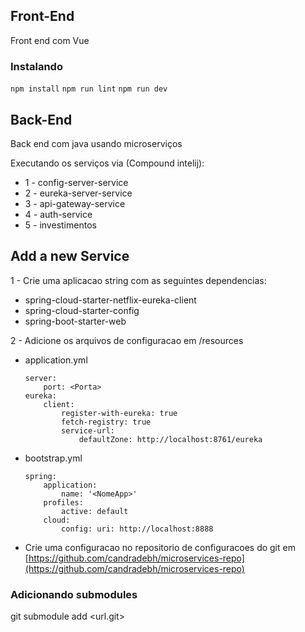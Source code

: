 ## Front-End

Front end com Vue

### Instalando

`npm install`
`npm run lint`
`npm run dev`

## Back-End

Back end com java usando microserviços

Executando os serviços via (Compound intelij):

- 1 - config-server-service
- 2 - eureka-server-service
- 3 - api-gateway-service
- 4 - auth-service
- 5 - investimentos

## Add a new Service

1 - Crie uma aplicacao string com as seguintes dependencias:

- spring-cloud-starter-netflix-eureka-client
- spring-cloud-starter-config
- spring-boot-starter-web

2 - Adicione os arquivos de configuracao em /resources

- application.yml
    ```
    server:
        port: <Porta>
    eureka:
        client:
            register-with-eureka: true
            fetch-registry: true
            service-url:
                defaultZone: http://localhost:8761/eureka
    ```

- bootstrap.yml
    ```
    spring:
        application:
            name: '<NomeApp>'
        profiles:
            active: default
        cloud:
            config: uri: http://localhost:8888
    ```

- Crie uma configuracao no repositorio de configuracoes do git
  em [https://github.com/candradebh/microservices-repo](https://github.com/candradebh/microservices-repo)

### Adicionando submodules

git submodule add <url.git>


